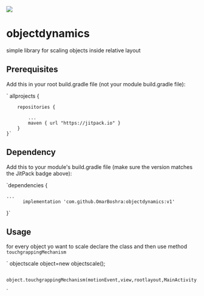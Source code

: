 [![](https://jitpack.io/v/OmarBoshra/objectdynamics.svg)](https://jitpack.io/#OmarBoshra/objectdynamics)


# objectdynamics
simple library for scaling objects inside relative layout

## Prerequisites
Add this in your root build.gradle file (not your module build.gradle file):

`  allprojects {
  
    	repositories {
	
    		...
    		maven { url "https://jitpack.io" }
    	}
    }`
    
## Dependency
Add this to your module's build.gradle file (make sure the version matches the JitPack badge above):

`dependencies {

	...
	      implementation 'com.github.OmarBoshra:objectdynamics:v1'

}`

## Usage

for every object yo  want to scale declare the class and then use method `touchgrappingMechanism`

`    objectscale object=new objectscale();

     object.touchgrappingMechanism(motionEvent,view,rootlayout,MainActivity.this);
`


